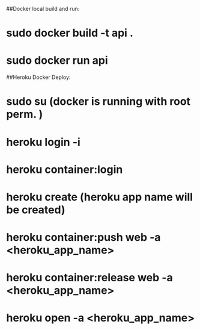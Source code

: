 
##Docker local build and run:
#	sudo docker build -t api .
#	sudo docker run api


##Heroku Docker Deploy:
#	sudo su 									(docker is running with root perm. )
#	heroku login -i 									
#	heroku container:login 
#	heroku create 									(heroku app name will be created)
#	heroku container:push web -a <heroku_app_name>
#	heroku container:release web -a <heroku_app_name>
#	heroku open -a <heroku_app_name>
